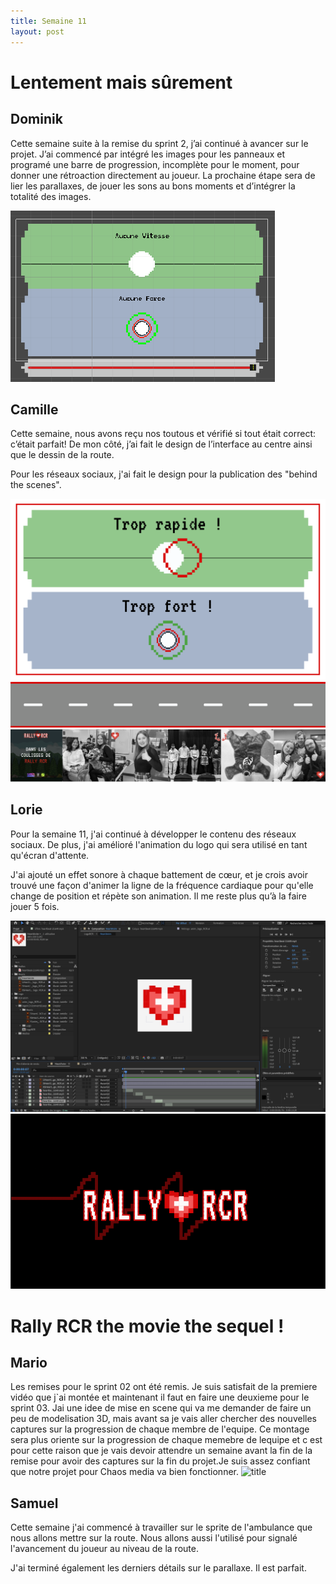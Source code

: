 ```yaml
---
title: Semaine 11
layout: post
---
```


# Lentement mais sûrement
## Dominik

Cette semaine suite à la remise du sprint 2, j’ai continué à avancer sur le projet. J’ai commencé par intégré les images pour les panneaux et programé une barre de progression, incomplète pour le moment, pour donner une rétroaction directement au joueur. La prochaine étape sera de lier les parallaxes, de jouer les sons au bons moments et d’intégrer la totalité des images.

![Bar de progression](../medias/sem11/progressbar.png)

## Camille

Cette semaine, nous avons reçu nos toutous et vérifié si tout était correct: c’était parfait! De mon côté, j’ai fait le design de l’interface au centre ainsi que le dessin de la route.

Pour les réseaux sociaux, j'ai fait le design pour la publication des "behind the scenes".

![Image design projection au sol](../medias/sem11/proj1.png)
![Image design route](../medias/sem11/route.png)
![Image réseaux sociaux](../medias/sem11/sem11.png)

## Lorie

Pour la semaine 11, j'ai continué à développer le contenu des réseaux sociaux. De plus, j'ai amélioré l'animation du logo qui sera utilisé en tant qu'écran d'attente.

J'ai ajouté un effet sonore à chaque battement de cœur, et je crois avoir trouvé une façon d'animer la ligne de la fréquence cardiaque pour qu'elle change de position et répète son animation. Il me reste plus qu’à la faire jouer 5 fois. 

![Bar de progression](../medias/sem11/coeurson_lb11.png)
![Bar de progression](../medias/sem11/animRally_lb11.png)

# Rally RCR the movie the sequel !
## Mario

Les remises pour le sprint 02 ont été remis. Je suis satisfait de la premiere vidéo que j`ai montée et maintenant il faut en faire une deuxieme pour le sprint 03. Jai une idee de mise en scene qui va me demander de faire un peu de modelisation 3D, mais avant sa je vais aller chercher des nouvelles captures sur la progression de chaque membre de l'equipe. Ce montage sera plus oriente sur la progression de chaque memebre de lequipe et c est pour cette raison que je vais devoir attendre un semaine avant la fin de la remise pour avoir des captures sur la fin du projet.Je suis assez confiant que notre projet pour Chaos media va bien fonctionner.
![title](../medias/sem11/Title.gif) 


## Samuel

Cette semaine j'ai commencé à travailler sur le sprite de l'ambulance que nous allons mettre sur la route. Nous allons aussi l'utilisé pour signalé l'avancement du joueur au niveau de la route.

J'ai terminé également les derniers détails sur le parallaxe. Il est parfait.